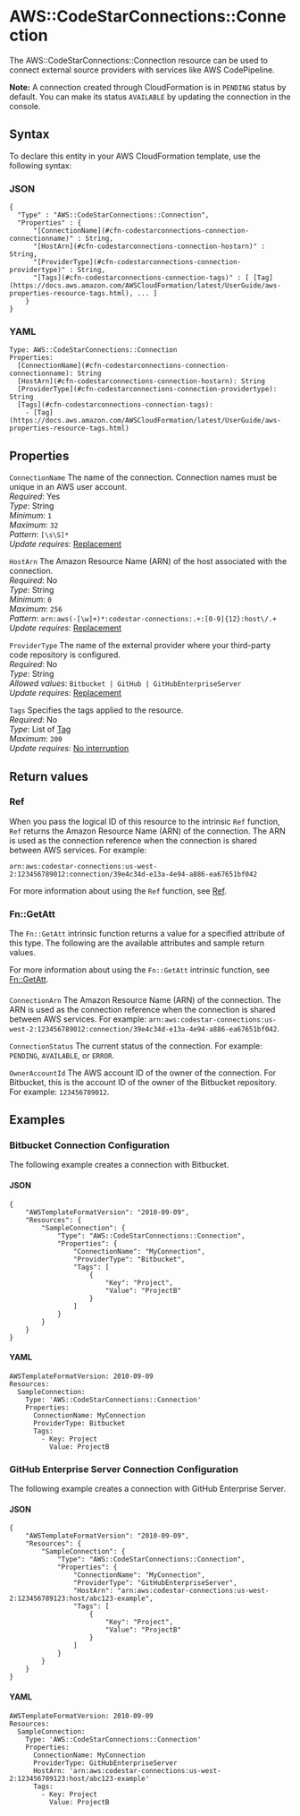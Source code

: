 # AWS::CodeStarConnections::Connection<a name="aws-resource-codestarconnections-connection"></a>

The AWS::CodeStarConnections::Connection resource can be used to connect external source providers with services like AWS CodePipeline\.

 **Note:** A connection created through CloudFormation is in `PENDING` status by default\. You can make its status `AVAILABLE` by updating the connection in the console\.

## Syntax<a name="aws-resource-codestarconnections-connection-syntax"></a>

To declare this entity in your AWS CloudFormation template, use the following syntax:

### JSON<a name="aws-resource-codestarconnections-connection-syntax.json"></a>

```
{
  "Type" : "AWS::CodeStarConnections::Connection",
  "Properties" : {
      "[ConnectionName](#cfn-codestarconnections-connection-connectionname)" : String,
      "[HostArn](#cfn-codestarconnections-connection-hostarn)" : String,
      "[ProviderType](#cfn-codestarconnections-connection-providertype)" : String,
      "[Tags](#cfn-codestarconnections-connection-tags)" : [ [Tag](https://docs.aws.amazon.com/AWSCloudFormation/latest/UserGuide/aws-properties-resource-tags.html), ... ]
    }
}
```

### YAML<a name="aws-resource-codestarconnections-connection-syntax.yaml"></a>

```
Type: AWS::CodeStarConnections::Connection
Properties: 
  [ConnectionName](#cfn-codestarconnections-connection-connectionname): String
  [HostArn](#cfn-codestarconnections-connection-hostarn): String
  [ProviderType](#cfn-codestarconnections-connection-providertype): String
  [Tags](#cfn-codestarconnections-connection-tags): 
    - [Tag](https://docs.aws.amazon.com/AWSCloudFormation/latest/UserGuide/aws-properties-resource-tags.html)
```

## Properties<a name="aws-resource-codestarconnections-connection-properties"></a>

`ConnectionName`  <a name="cfn-codestarconnections-connection-connectionname"></a>
The name of the connection\. Connection names must be unique in an AWS user account\.  
*Required*: Yes  
*Type*: String  
*Minimum*: `1`  
*Maximum*: `32`  
*Pattern*: `[\s\S]*`  
*Update requires*: [Replacement](https://docs.aws.amazon.com/AWSCloudFormation/latest/UserGuide/using-cfn-updating-stacks-update-behaviors.html#update-replacement)

`HostArn`  <a name="cfn-codestarconnections-connection-hostarn"></a>
The Amazon Resource Name \(ARN\) of the host associated with the connection\.  
*Required*: No  
*Type*: String  
*Minimum*: `0`  
*Maximum*: `256`  
*Pattern*: `arn:aws(-[\w]+)*:codestar-connections:.+:[0-9]{12}:host\/.+`  
*Update requires*: [Replacement](https://docs.aws.amazon.com/AWSCloudFormation/latest/UserGuide/using-cfn-updating-stacks-update-behaviors.html#update-replacement)

`ProviderType`  <a name="cfn-codestarconnections-connection-providertype"></a>
The name of the external provider where your third\-party code repository is configured\.  
*Required*: No  
*Type*: String  
*Allowed values*: `Bitbucket | GitHub | GitHubEnterpriseServer`  
*Update requires*: [Replacement](https://docs.aws.amazon.com/AWSCloudFormation/latest/UserGuide/using-cfn-updating-stacks-update-behaviors.html#update-replacement)

`Tags`  <a name="cfn-codestarconnections-connection-tags"></a>
Specifies the tags applied to the resource\.  
*Required*: No  
*Type*: List of [Tag](https://docs.aws.amazon.com/AWSCloudFormation/latest/UserGuide/aws-properties-resource-tags.html)  
*Maximum*: `200`  
*Update requires*: [No interruption](https://docs.aws.amazon.com/AWSCloudFormation/latest/UserGuide/using-cfn-updating-stacks-update-behaviors.html#update-no-interrupt)

## Return values<a name="aws-resource-codestarconnections-connection-return-values"></a>

### Ref<a name="aws-resource-codestarconnections-connection-return-values-ref"></a>

When you pass the logical ID of this resource to the intrinsic `Ref` function, `Ref` returns the Amazon Resource Name \(ARN\) of the connection\. The ARN is used as the connection reference when the connection is shared between AWS services\. For example:

 `arn:aws:codestar-connections:us-west-2:123456789012:connection/39e4c34d-e13a-4e94-a886-ea67651bf042` 

For more information about using the `Ref` function, see [Ref](https://docs.aws.amazon.com/AWSCloudFormation/latest/UserGuide/intrinsic-function-reference-ref.html)\.

### Fn::GetAtt<a name="aws-resource-codestarconnections-connection-return-values-fn--getatt"></a>

The `Fn::GetAtt` intrinsic function returns a value for a specified attribute of this type\. The following are the available attributes and sample return values\.

For more information about using the `Fn::GetAtt` intrinsic function, see [Fn::GetAtt](https://docs.aws.amazon.com/AWSCloudFormation/latest/UserGuide/intrinsic-function-reference-getatt.html)\.

#### <a name="aws-resource-codestarconnections-connection-return-values-fn--getatt-fn--getatt"></a>

`ConnectionArn`  <a name="ConnectionArn-fn::getatt"></a>
The Amazon Resource Name \(ARN\) of the connection\. The ARN is used as the connection reference when the connection is shared between AWS services\. For example: `arn:aws:codestar-connections:us-west-2:123456789012:connection/39e4c34d-e13a-4e94-a886-ea67651bf042`\.

`ConnectionStatus`  <a name="ConnectionStatus-fn::getatt"></a>
The current status of the connection\. For example: `PENDING`, `AVAILABLE`, or `ERROR`\.

`OwnerAccountId`  <a name="OwnerAccountId-fn::getatt"></a>
The AWS account ID of the owner of the connection\. For Bitbucket, this is the account ID of the owner of the Bitbucket repository\. For example: `123456789012`\.

## Examples<a name="aws-resource-codestarconnections-connection--examples"></a>

### Bitbucket Connection Configuration<a name="aws-resource-codestarconnections-connection--examples--Bitbucket_Connection_Configuration"></a>

The following example creates a connection with Bitbucket\.

#### JSON<a name="aws-resource-codestarconnections-connection--examples--Bitbucket_Connection_Configuration--json"></a>

```
{
    "AWSTemplateFormatVersion": "2010-09-09",
    "Resources": {
        "SampleConnection": {
            "Type": "AWS::CodeStarConnections::Connection",
            "Properties": {
                "ConnectionName": "MyConnection",
                "ProviderType": "Bitbucket",
                "Tags": [
                    {
                        "Key": "Project",
                        "Value": "ProjectB"
                    }
                ]
            }
        }
    }
}
```

#### YAML<a name="aws-resource-codestarconnections-connection--examples--Bitbucket_Connection_Configuration--yaml"></a>

```
AWSTemplateFormatVersion: 2010-09-09
Resources:
  SampleConnection:
    Type: 'AWS::CodeStarConnections::Connection'
    Properties:
      ConnectionName: MyConnection
      ProviderType: Bitbucket
      Tags:
        - Key: Project
          Value: ProjectB
```

### GitHub Enterprise Server Connection Configuration<a name="aws-resource-codestarconnections-connection--examples--GitHub_Enterprise_Server_Connection_Configuration"></a>

The following example creates a connection with GitHub Enterprise Server\.

#### JSON<a name="aws-resource-codestarconnections-connection--examples--GitHub_Enterprise_Server_Connection_Configuration--json"></a>

```
{
    "AWSTemplateFormatVersion": "2010-09-09",
    "Resources": {
        "SampleConnection": {
            "Type": "AWS::CodeStarConnections::Connection",
            "Properties": {
                "ConnectionName": "MyConnection",
                "ProviderType": "GitHubEnterpriseServer",
                "HostArn": "arn:aws:codestar-connections:us-west-2:123456789123:host/abc123-example",
                "Tags": [
                    {
                        "Key": "Project",
                        "Value": "ProjectB"
                    }
                ]
            }
        }
    }
}
```

#### YAML<a name="aws-resource-codestarconnections-connection--examples--GitHub_Enterprise_Server_Connection_Configuration--yaml"></a>

```
AWSTemplateFormatVersion: 2010-09-09
Resources:
  SampleConnection:
    Type: 'AWS::CodeStarConnections::Connection'
    Properties:
      ConnectionName: MyConnection
      ProviderType: GitHubEnterpriseServer
      HostArn: 'arn:aws:codestar-connections:us-west-2:123456789123:host/abc123-example'
      Tags:
        - Key: Project
          Value: ProjectB
```
